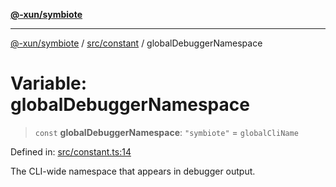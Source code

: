 [**@-xun/symbiote**](../../../README.md)

***

[@-xun/symbiote](../../../README.md) / [src/constant](../README.md) / globalDebuggerNamespace

# Variable: globalDebuggerNamespace

> `const` **globalDebuggerNamespace**: `"symbiote"` = `globalCliName`

Defined in: [src/constant.ts:14](https://github.com/Xunnamius/symbiote/blob/dddfc44396c55ebfc704f8d576edac2868fe28cc/src/constant.ts#L14)

The CLI-wide namespace that appears in debugger output.
